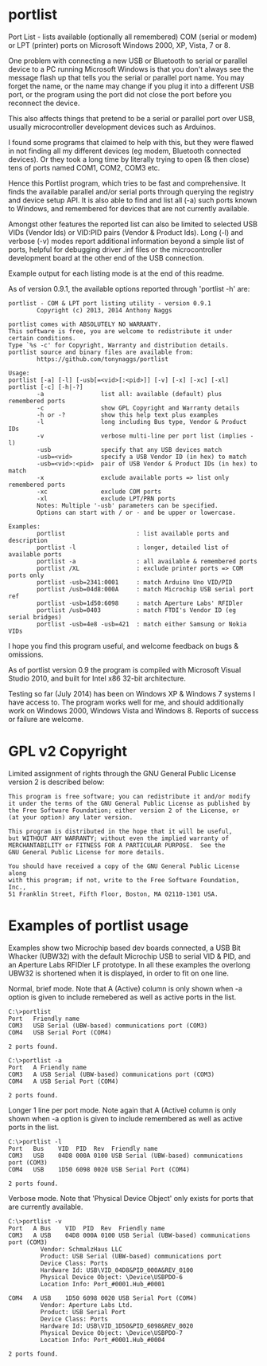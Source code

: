 portlist
========

Port List - lists available (optionally all remembered) COM (serial or modem)
or LPT (printer) ports on Microsoft Windows 2000, XP, Vista, 7 or 8.


One problem with connecting a new USB or Bluetooth to serial or parallel
device to a PC running Microsoft Windows is that you don't always see the
message flash up that tells you the serial or parallel port name. You may
forget the name, or the name may change if you plug it into a different USB
port, or the program using the port did not close the port before you
reconnect the device.

This also affects things that pretend to be a serial or parallel port over
USB, usually microcontroller development devices such as Arduinos.

I found some programs that claimed to help with this, but they were flawed in
not finding all my different devices (eg modem, Bluetooth connected devices).
Or they took a long time by literally trying to open (& then close) tens of
ports named COM1, COM2, COM3 etc.

Hence this Portlist program, which tries to be fast and comprehensive. It
finds the available parallel and/or serial ports through querying the registry
and device setup API. It is also able to find and list all (-a) such ports
known to Windows, and remembered for devices that are not currently available.

Amongst other features the reported list can also be limited to selected USB
VIDs (Vendor Ids) or VID:PID pairs (Vendor & Product Ids). Long (-l) and
verbose (-v) modes report additional information beyond a simple list of
ports, helpful for debugging driver .inf files or the microcontroller
development board at the other end of the USB connection.

Example output for each listing mode is at the end of this readme.


As of version 0.9.1, the available options reported through 'portlist -h' are:

	portlist - COM & LPT port listing utility - version 0.9.1
			Copyright (c) 2013, 2014 Anthony Naggs

	portlist comes with ABSOLUTELY NO WARRANTY.
	This software is free, you are welcome to redistribute it under certain conditions.
	Type `%s -c' for Copyright, Warranty and distribution details.
	portlist source and binary files are available from:
			https://github.com/tonynaggs/portlist

	Usage:
	portlist [-a] [-l] [-usb[=<vid>[:<pid>]] [-v] [-x] [-xc] [-xl]
	portlist [-c] [-h|-?]
			-a                list all: available (default) plus remembered ports
			-c                show GPL Copyright and Warranty details
			-h or -?          show this help text plus examples
			-l                long including Bus type, Vendor & Product IDs
			-v                verbose multi-line per port list (implies -l)
			-usb              specify that any USB devices match
			-usb=<vid>        specify a USB Vendor ID (in hex) to match
			-usb=<vid>:<pid>  pair of USB Vendor & Product IDs (in hex) to match
			-x                exclude available ports => list only remembered ports
			-xc               exclude COM ports
			-xl               exclude LPT/PRN ports
			Notes: Multiple '-usb' parameters can be specified.
			Options can start with / or - and be upper or lowercase.

	Examples:
			portlist                    : list available ports and description
			portlist -l                 : longer, detailed list of available ports
			portlist -a                 : all available & remembered ports
			portlist /XL                : exclude printer ports => COM ports only
			portlist -usb=2341:0001     : match Arduino Uno VID/PID
			portlist /usb=04d8:000A     : match Microchip USB serial port ref
			portlist -usb=1d50:6098     : match Aperture Labs' RFIDler
			portlist /usb=0403          : match FTDI's Vendor ID (eg serial bridges)
			portlist -usb=4e8 -usb=421  : match either Samsung or Nokia VIDs


I hope you find this program useful, and welcome feedback on bugs & omissions.

As of portlist version 0.9 the program is compiled with Microsoft Visual Studio 2010,
and built for Intel x86 32-bit architecture.

Testing so far (July 2014) has been on Windows XP & Windows 7 systems I have access
to. The program works well for me, and should additionally work on Windows 2000,
Windows Vista and Windows 8. Reports of success or failure are welcome.


GPL v2 Copyright
================

Limited assignment of rights through the GNU General Public License version 2
is described below:

	This program is free software; you can redistribute it and/or modify
    it under the terms of the GNU General Public License as published by
    the Free Software Foundation; either version 2 of the License, or
    (at your option) any later version.
    
    This program is distributed in the hope that it will be useful,
    but WITHOUT ANY WARRANTY; without even the implied warranty of
    MERCHANTABILITY or FITNESS FOR A PARTICULAR PURPOSE.  See the
    GNU General Public License for more details.
    
    You should have received a copy of the GNU General Public License along
    with this program; if not, write to the Free Software Foundation, Inc.,
    51 Franklin Street, Fifth Floor, Boston, MA 02110-1301 USA.

Examples of portlist usage
==========================

Examples show two Microchip based dev boards connected, a USB Bit Whacker (UBW32)
with the default Microchip USB to serial VID & PID, and an Aperture Labs
RFIDler LF prototype. In all these examples the overlong UBW32 is shortened
when it is displayed, in order to fit on one line.

Normal, brief mode.
Note that A (Active) column is only shown when -a option is given to include
remebered as well as active ports in the list.

	C:\>portlist
	Port   Friendly name
	COM3   USB Serial (UBW-based) communications port (COM3)
	COM4   USB Serial Port (COM4)

	2 ports found.

	C:\>portlist -a
	Port   A Friendly name
	COM3   A USB Serial (UBW-based) communications port (COM3)
	COM4   A USB Serial Port (COM4)

	2 ports found.

Longer 1 line per port mode.
Note again that A (Active) column is only shown when -a option is given to
include remembered as well as active ports in the list.

	C:\>portlist -l
	Port   Bus    VID  PID  Rev  Friendly name
	COM3   USB    04D8 000A 0100 USB Serial (UBW-based) communications port (COM3)
	COM4   USB    1D50 6098 0020 USB Serial Port (COM4)

	2 ports found.


Verbose mode.
Note that 'Physical Device Object' only exists for ports that are currently
available.

	C:\>portlist -v
	Port   A Bus    VID  PID  Rev  Friendly name
	COM3   A USB    04D8 000A 0100 USB Serial (UBW-based) communications port (COM3)
			 Vendor: SchmalzHaus LLC
			 Product: USB Serial (UBW-based) communications port
			 Device Class: Ports
			 Hardware Id: USB\VID_04D8&PID_000A&REV_0100
			 Physical Device Object: \Device\USBPDO-6
			 Location Info: Port_#0001.Hub_#0001

	COM4   A USB    1D50 6098 0020 USB Serial Port (COM4)
			 Vendor: Aperture Labs Ltd.
			 Product: USB Serial Port
			 Device Class: Ports
			 Hardware Id: USB\VID_1D50&PID_6098&REV_0020
			 Physical Device Object: \Device\USBPDO-7
			 Location Info: Port_#0001.Hub_#0004

	2 ports found.


